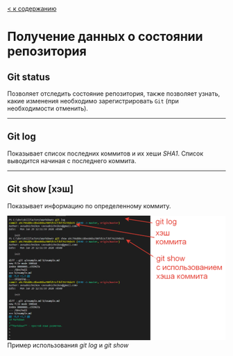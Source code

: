 [< к содержанию](./readme.md)

# Получение данных о состоянии репозитория
## Git status
Позволяет отследить состояние репозитория, также позволяет узнать, какие изменения необходимо зарегистрировать `Git` (при необходимости отменить).

---
## Git log
Показывает список последних коммитов и их хеши *SHA1*. Список выводится начиная с последнего коммита.

---
## Git show [хэш]
Показывает информацию по определенному коммиту. 

![](./assets/PHP.5.6.4.png)
Пример использования *git log* и *git show*